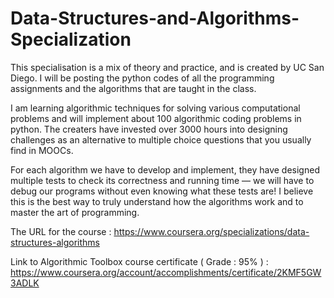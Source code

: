 # Data-Structures-and-Algorithms-Specialization
This specialisation is a mix of theory and practice, and is created by UC San Diego. I will be posting the python codes of all the programming assignments and the algorithms that are taught in the class.

I am learning algorithmic techniques for solving various computational problems and will implement about 100 algorithmic coding problems in python. The creaters have invested over 3000 hours into designing challenges as an alternative to multiple choice questions that you usually find in MOOCs.

For each algorithm we have to develop and implement, they have designed multiple tests to check its correctness and running time — we will have to debug our programs without even knowing what these tests are! I believe this is the best way to truly understand how the algorithms work and to master the art of programming.

The URL for the course : https://www.coursera.org/specializations/data-structures-algorithms

Link to Algorithmic Toolbox course certificate ( Grade : 95% ) : https://www.coursera.org/account/accomplishments/certificate/2KMF5GW3ADLK

